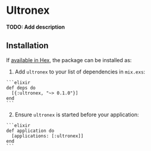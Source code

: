# Ultronex

**TODO: Add description**

## Installation

If [available in Hex](https://hex.pm/docs/publish), the package can be installed as:

  1. Add `ultronex` to your list of dependencies in `mix.exs`:

    ```elixir
    def deps do
      [{:ultronex, "~> 0.1.0"}]
    end
    ```

  2. Ensure `ultronex` is started before your application:

    ```elixir
    def application do
      [applications: [:ultronex]]
    end
    ```

